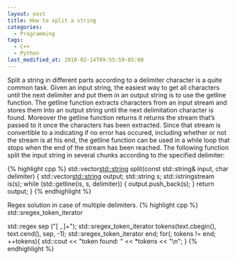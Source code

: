 ```yaml
---
layout: post
title: How to split a string
categories:
  - Programming
tags:
  - C++
  - Python
last_modified_at: 2018-02-14T09:55:59-05:00
---
```


Split a string in different parts according to a delimiter character is a quite common task. Given an input string, the easiest way to get all characters until the next delimiter and put them in an output string is to use the getline function. The getline function extracts characters from an input stream and stores them into an output string until the next delimitation character is found. Moreover the getline function returns it returns the stream that’s passed to it once the characters has been extracted. Since that stream is convertible to a indicating if no error has occured, including whether or not the stream is at his end, the getline function can be used in a while loop that stops when the end of the stream has been reached. The following function split the input string in several chunks according to the specified delimiter: 

{% highlight cpp %} 
std::vector<std::string> split(const std::string& input, char delimiter)
{
   std::vector<std::string> output;
   std::string s;
   std::istringstream is(s);
   while (std::getline(is, s, delimiter))
   {
      output.push_back(s);
   }
   return output;
}
{% endhighlight %}

Regex solution in case of multiple delimiters.
{% highlight cpp %} 
std::sregex_token_iterator 

std::regex sep ("[ ,.]+");
std::sregex_token_iterator tokens(text.cbegin(), text.cend(), sep, -1);
std::sregex_token_iterator end;
for(; tokens != end; ++tokens){
      std::cout << "token found: " << *tokens << "\n";
}
{% endhighlight %}
